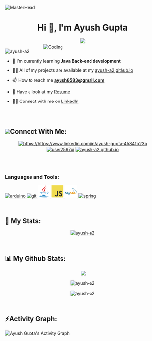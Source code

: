 ![MasterHead](https://scand.com/wp-content/uploads/2020/05/Java-KV2.jpg)


<h1 align="center">Hi 👋, I'm Ayush Gupta</h1>
<div align="center">
 <img src="https://readme-typing-svg.herokuapp.com/?lines=Java+Backend+Developer;JAVA+Developer;Web+Developer;Quick+learner&color=cyan&center=true" />
</div>

<img align="right" alt="Coding" width="380" src="https://camo.githubusercontent.com/40165a147c3dcea0fa1db780bb533fc5f98546ccfb9d5d05ddb2f429277f5348/68747470733a2f2f616e616c7974696373696e6469616d61672e636f6d2f77702d636f6e74656e742f75706c6f6164732f323031382f31322f646576656c6f7065722d6472696262626c652e676966"/>

<p align="left"> <img src="https://komarev.com/ghpvc/?username=ayush-a2&label=Profile%20views&color=0e75b6&style=flat" alt="ayush-a2" /> </p>

- 🌱 I’m currently learning **Java Back-end development**

- 👨‍💻 All of my projects are available at my [ayush-a2.github.io](https://ayush-a2.github.io/)
- 📫 How to reach me **ayush8583@gmail.com**
- 📄 Have a look at my [Resume](https://drive.google.com/drive/folders/1l-lJR9ymSjroR6jm2wA0H3zE0nXB-_dl?usp=share_link)
- 👨‍💻 Connect with me on [LinkedIn](https://www.linkedin.com/in/ayush-gupta-45841b23b)

<!-- - 💬 ask me about Java -->

<br>
<br>

<h2 align="left"><img src='https://raw.githubusercontent.com/ShahriarShafin/ShahriarShafin/main/Assets/handshake.gif' width="100px">Connect With Me:</h2>
<p align="center">
<a href="https://www.linkedin.com/in/ayush-gupta-45841b23b" target="blank"><img align="center" src="https://raw.githubusercontent.com/rahuldkjain/github-profile-readme-generator/master/src/images/icons/Social/linked-in-alt.svg" alt="https://https://www.linkedin.com/in/ayush-gupta-45841b23b" height="40" width="50" /></a>
<a href="https://www.leetcode.com/user2597xi" target="blank"><img align="center" src="https://raw.githubusercontent.com/rahuldkjain/github-profile-readme-generator/master/src/images/icons/Social/leet-code.svg" alt="user2597xi" height="40" width="50" /></a>
 <a href="https://ayush-a2.github.io" target="_blank"><img align="center" src="https://cdn0.iconfinder.com/data/icons/business-and-management-round-flat-icons/500/portfolio-512.png" alt="ayush-a2.github.io" height="40" width="50" /></a>

 
 

 
</p>


<br>
<br>

<h3 align="left">Languages and Tools:</h3>
<p align="left"> <a href="https://www.arduino.cc/" target="_blank" rel="noreferrer"> <img src="https://cdn.worldvectorlogo.com/logos/arduino-1.svg" alt="arduino" width="40" height="40"/> </a> <a href="https://git-scm.com/" target="_blank" rel="noreferrer"> <img src="https://www.vectorlogo.zone/logos/git-scm/git-scm-icon.svg" alt="git" width="40" height="40"/> </a> <a href="https://www.java.com" target="_blank" rel="noreferrer"> <img src="https://raw.githubusercontent.com/devicons/devicon/master/icons/java/java-original.svg" alt="java" width="40" height="40"/> </a> <a href="https://developer.mozilla.org/en-US/docs/Web/JavaScript" target="_blank" rel="noreferrer"> <img src="https://raw.githubusercontent.com/devicons/devicon/master/icons/javascript/javascript-original.svg" alt="javascript" width="40" height="40"/> </a>  <a href="https://www.mysql.com/" target="_blank" rel="noreferrer"> <img src="https://raw.githubusercontent.com/devicons/devicon/master/icons/mysql/mysql-original-wordmark.svg" alt="mysql" width="40" height="40"/> </a> <a href="https://spring.io/" target="_blank" rel="noreferrer"> <img src="https://www.vectorlogo.zone/logos/springio/springio-icon.svg" alt="spring" width="40" height="40"/> </a> </p>

<br>

<h2 align="left">📄 My Stats:</h2>

<p align="center"> <a href="https://github.com/ryo-ma/github-profile-trophy"><img src="https://github-profile-trophy.vercel.app/?username=ayush-a2" alt="ayush-a2" /></a> </p>

<br>

<h2 align="left">📊 My Github Stats:</h2>

<p align="center">&nbsp;<img align="center" src="https://github-readme-stats.vercel.app/api/top-langs/?username=ayush-a2" /></p>
<p align="center"><img align="center" src="https://github-readme-stats.vercel.app/api?username=ayush-a2&show_icons=true" alt="ayush-a2" /></p>

<p align="center"><img align="center" src="https://github-readme-streak-stats.herokuapp.com/?user=ayush-a2&" alt="ayush-a2" /></p>

<br>
<h2 align="left">⚡Activity Graph:</h2>
  <a><img alt="Ayush Gupta's Activity Graph" src="https://github-readme-activity-graph.cyclic.app/graph?username=ayush-a2&theme=react-dark&hide_border=true" /></a>

<br>

